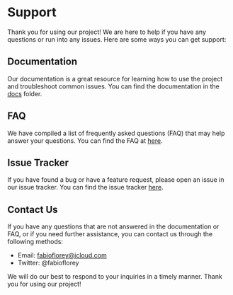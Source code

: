 <!--
=============================================================================
Project
=============================================================================
SUPPORT
-----------------------------------------------------------------------------
Information on how to get support for the project.

:Authors: Fabio Craig Wimmer Florey <fabioflorey@icloud.com>
:Version: 0.0.1
:License: MIT-0
-->


# Support

Thank you for using our project! We are here to help if you have any questions or run into any issues. Here are some ways you can get support:

## Documentation

Our documentation is a great resource for learning how to use the project and troubleshoot common issues. You can find the documentation in the [docs][DOCUMENTS] folder.

## FAQ

We have compiled a list of frequently asked questions (FAQ) that may help answer your questions. You can find the FAQ at [here][FAQ].

## Issue Tracker

If you have found a bug or have a feature request, please open an issue in our issue tracker. You can find the issue tracker [here][ISSUE TRACKER].

## Contact Us

If you have any questions that are not answered in the documentation or FAQ, or if you need further assistance, you can contact us through the following methods:

- Email: fabioflorey@icloud.com
- Twitter: @fabioflorey

We will do our best to respond to your inquiries in a timely manner. Thank you for using our project!

<!------------------------------------  Hyperlinks ----------------------------------------->
[DOCUMENTS]: ./docs/
[FAQ]: FAQ.md
[ISSUE TRACKER]: ../../../../issues
